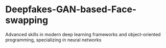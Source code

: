 # Deepfakes-GAN-based-Face-swapping
Advanced skills in modern deep learning frameworks and object-oriented programming, specializing in neural networks
